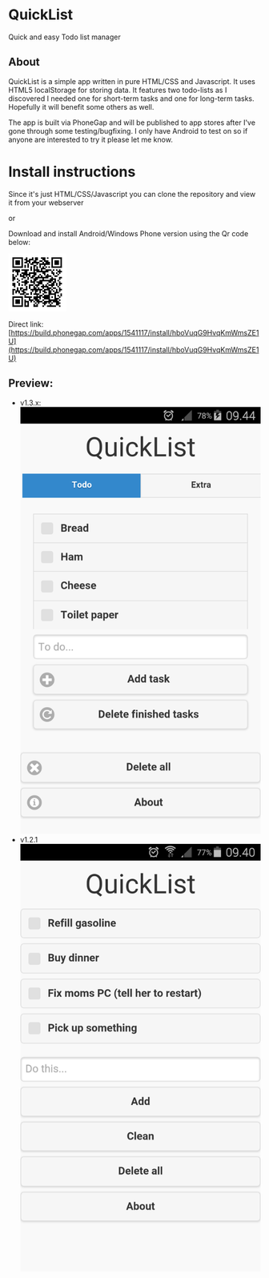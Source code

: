 QuickList
=====
Quick and easy Todo list manager


## About
QuickList is a simple app written in pure HTML/CSS and Javascript. It uses HTML5 localStorage for storing data.
It features two todo-lists as I discovered I needed one for short-term tasks and one for long-term tasks. Hopefully it will benefit some others as well.

The app is built via PhoneGap and will be published to app stores after I've gone through some testing/bugfixing. I only have Android to test on so if anyone are interested to try it please let me know.


# Install instructions
Since it's just HTML/CSS/Javascript you can clone the repository and view it from your webserver

or

Download and install Android/Windows Phone version using the Qr code below:

![Qr code download](quicklist_qrcode.png?raw=true "Qr code download")

Direct link: [https://build.phonegap.com/apps/1541117/install/hboVuqG9HvqKmWmsZE1U](https://build.phonegap.com/apps/1541117/install/hboVuqG9HvqKmWmsZE1U)


## Preview:
- v1.3.x:
![Screenshot QuickList](screenshot_v1.3.x.png?raw=true "Screenshot Quicklist")
- v1.2.1
![Screenshot QuickList](screenshot_v1.2.1.png?raw=true "Screenshot QuickList")

